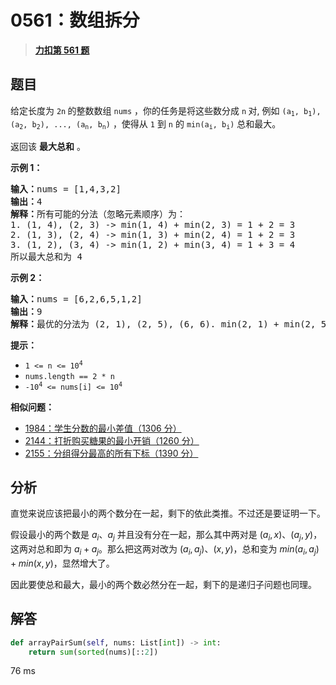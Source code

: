 # 0561：数组拆分


> <u>**[力扣第 561 题](https://leetcode.cn/problems/array-partition/)**</u>

## 题目

<p>给定长度为 <code>2n</code><strong> </strong>的整数数组 <code>nums</code> ，你的任务是将这些数分成 <code>n</code><strong> </strong>对, 例如 <code>(a<sub>1</sub>, b<sub>1</sub>), (a<sub>2</sub>, b<sub>2</sub>), ..., (a<sub>n</sub>, b<sub>n</sub>)</code> ，使得从 <code>1</code> 到 <code>n</code> 的 <code>min(a<sub>i</sub>, b<sub>i</sub>)</code> 总和最大。</p>

<p>返回该 <strong>最大总和</strong> 。</p>



<p><strong>示例 1：</strong></p>

<pre>
<strong>输入：</strong>nums = [1,4,3,2]
<strong>输出：</strong>4
<strong>解释：</strong>所有可能的分法（忽略元素顺序）为：
1. (1, 4), (2, 3) -&gt; min(1, 4) + min(2, 3) = 1 + 2 = 3
2. (1, 3), (2, 4) -&gt; min(1, 3) + min(2, 4) = 1 + 2 = 3
3. (1, 2), (3, 4) -&gt; min(1, 2) + min(3, 4) = 1 + 3 = 4
所以最大总和为 4</pre>

<p><strong>示例 2：</strong></p>

<pre>
<strong>输入：</strong>nums = [6,2,6,5,1,2]
<strong>输出：</strong>9
<strong>解释：</strong>最优的分法为 (2, 1), (2, 5), (6, 6). min(2, 1) + min(2, 5) + min(6, 6) = 1 + 2 + 6 = 9
</pre>



<p><strong>提示：</strong></p>

<ul>
<li><code>1 &lt;= n &lt;= 10<sup>4</sup></code></li>
<li><code>nums.length == 2 * n</code></li>
<li><code>-10<sup>4</sup> &lt;= nums[i] &lt;= 10<sup>4</sup></code></li>
</ul>


**相似问题：**
- [1984：学生分数的最小差值（1306 分）](/leetcode/1984)
- [2144：打折购买糖果的最小开销（1260 分）](/leetcode/2144)
- [2155：分组得分最高的所有下标（1390 分）](/leetcode/2155)


## 分析

直觉来说应该把最小的两个数分在一起，剩下的依此类推。不过还是要证明一下。

假设最小的两个数是 $a_i、a_j$ 并且没有分在一起，那么其中两对是 $(a_i, x)、(a_j, y)$，这两对总和即为 $a_i+a_j$。那么把这两对改为
$(a_i, a_j)、(x, y)$，总和变为 $min(a_i,a_j)+min(x,y)$，显然增大了。

因此要使总和最大，最小的两个数必然分在一起，剩下的是递归子问题也同理。


## 解答

```python
def arrayPairSum(self, nums: List[int]) -> int:
	return sum(sorted(nums)[::2])
```

76 ms


